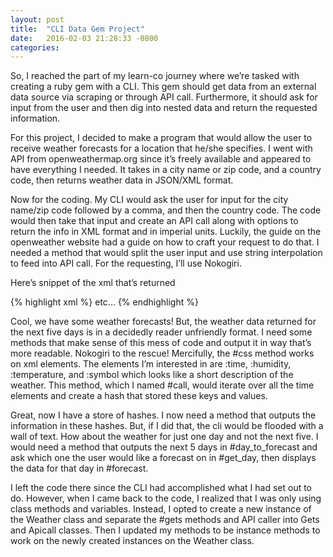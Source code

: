 ```yaml
---
layout: post
title:  "CLI Data Gem Project"
date:   2016-02-03 21:28:33 -0800
categories:
---
```


So, I reached the part of my learn-co journey where we’re tasked with creating a ruby gem with a CLI. This gem should get data from an external data source via scraping or through API call.  Furthermore, it should ask for input from the user and then dig into nested data and return the requested information.

For this project, I decided to make a program that would allow the user to receive weather forecasts for a location that he/she specifies. I went with API from openweathermap.org  since it’s freely available and appeared to have everything I needed. It takes in a city name or zip code, and a country code, then returns weather data in JSON/XML format.  

Now for the coding. My CLI would ask the user for input for the city name/zip code followed by a comma, and then the country code. The code would then take that input and create an API call along with options to return the info in XML format and in imperial units. Luckily, the guide on the openweather website had a guide on how to craft your request to do that.  I needed a method that would split the user input and use string interpolation to feed into API call.  For the requesting, I’ll use Nokogiri.

Here’s snippet of the xml that’s returned

{% highlight xml %}
<weatherdata>
  <location>
  </location>
  <forecast>
  <time from="2016-02-03T03:00:00" to="2016-02-03T06:00:00">
    <symbol number="800" name="sky is clear" var="01n"/>
    <precipitation/>
    <windDirection deg="51.5002" code="NE" name="NorthEast"/>
    <windSpeed mps="1.21" name="Calm"/>
    <temperature unit="imperial" value="27.45" min="27.45" max="36.2"/>
    <pressure unit="hPa" value="968.44"/>
    <humidity value="79" unit="%"/>
    <clouds value="clear sky" all="0" unit="%"/>
  </time>
    <time from="2016-02-03T06:00:00" to="2016-02-03T09:00:00">
    <symbol number="800" name="sky is clear" var="01n"/>
    <precipitation/>
    <windDirection deg="50.5029" code="NE" name="NorthEast"/>
    <windSpeed mps="2.51" name="Light breeze"/>
    <temperature unit="imperial" value="21.96" min="21.96" max="30.22"/>
    <pressure unit="hPa" value="969.13"/>
    <humidity value="76" unit="%"/>
    <clouds value="clear sky" all="0" unit="%"/>
  </time>
etc...
{% endhighlight %}

Cool, we have some weather forecasts! But, the weather data returned for the next five days is in a decidedly reader unfriendly format. I need some methods that make sense of this mess of code and output it in way that’s more readable. Nokogiri to the rescue! Mercifully, the #css method works on xml elements.  The elements I’m interested in are :time, :humidity, :temperature, and :symbol which looks like a short description of the weather.  This method, which I named #call, would iterate over all the time elements and create a hash that stored these keys and values.

Great, now I have a store of hashes. I now need a method that outputs the information in these hashes.  But, if I did that, the cli would be flooded with a wall of text. How about the weather for just one day and not the next five. I would need a method that outputs the next 5 days in #day_to_forecast and ask which one the user would like a forecast on in #get_day, then displays the data for that day in #forecast.

I left the code there since the CLI had accomplished what I had set out to do.  However, when I came back to the code, I realized that I was only using class methods and variables.  Instead, I opted to create a new instance of the Weather class and separate the #gets methods and API caller into Gets and Apicall classes. Then I updated my methods to be instance methods to work on the newly created instances on the Weather class.
